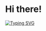 # Hi there!

<a href="https://git.io/typing-svg"><img src="https://readme-typing-svg.demolab.com?font=Fira+Code&pause=1000&color=F7F7F7&width=435&lines=Miyo+Suzuya;I'm+Programmer" alt="Typing SVG" /></a>


